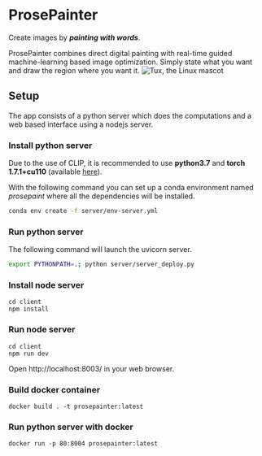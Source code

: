 # ProsePainter 
Create images by ***painting with words***.

ProsePainter combines direct digital painting with real-time guided machine-learning based image optimization. Simply state what you want and draw the region where you want it. 
![Tux, the Linux mascot](preview.jpg)
 
## Setup
The app consists of a python server which does the computations and a web based interface using a nodejs server.

### Install python server
Due to the use of CLIP, it is recommended to use **python3.7** and **torch 1.7.1+cu110** (available [here](https://pytorch.org/get-started/previous-versions/)).

With the following command you can set up a conda environment named _prosepaint_ where all the dependencies will be installed.
```bash
conda env create -f server/env-server.yml
```

### Run python server
The following command will launch the uvicorn server.
```bash
export PYTHONPATH=.; python server/server_deploy.py
```

### Install node server
```
cd client
npm install
```
### Run node server
```
cd client
npm run dev
```
Open http://localhost:8003/ in your web browser.

### Build docker container

```
docker build . -t prosepainter:latest
```

### Run python server with docker

```
docker run -p 80:8004 prosepainter:latest
```